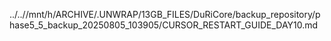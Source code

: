 ../..//mnt/h/ARCHIVE/.UNWRAP/13GB_FILES/DuRiCore/backup_repository/phase5_5_backup_20250805_103905/CURSOR_RESTART_GUIDE_DAY10.md